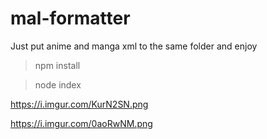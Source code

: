 # mal-formatter

Just put anime and manga xml to the same folder and enjoy

> npm install

> node index

https://i.imgur.com/KurN2SN.png

https://i.imgur.com/0aoRwNM.png
